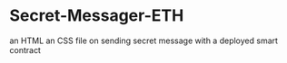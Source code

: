 # Secret-Messager-ETH

an HTML an CSS file on sending secret message with a deployed smart contract
